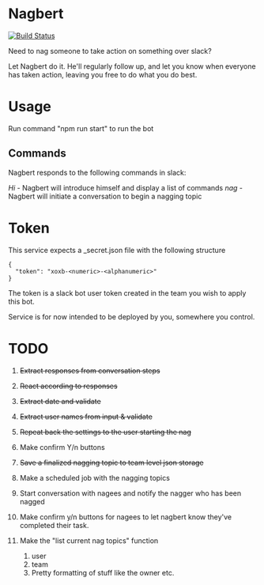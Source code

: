 # Nagbert
[![Build Status](https://travis-ci.org/Bestbrains/nagbert.svg?branch=master)](https://travis-ci.org/Bestbrains/nagbert.svg?branch=master)

Need to nag someone to take action on something over slack?

Let Nagbert do it. He'll regularly follow up, and let you know when everyone has taken action, leaving you free to do what you do best.

# Usage

Run command "npm run start" to run the bot

## Commands

Nagbert responds to the following commands in slack:

*Hi* - Nagbert will introduce himself and display a list of commands
*nag* - Nagbert will initiate a conversation to begin a nagging topic

# Token

This service expects a _secret.json file with the following structure

    {
      "token": "xoxb-<numeric>-<alphanumeric>"
    }

The token is a slack bot user token created in the team you wish to apply this bot.

Service is for now intended to be deployed by you, somewhere you control.

# TODO

1. ~~Extract responses from conversation steps~~
2. ~~React according to responses~~
 1. ~~Extract date and validate~~
 2. ~~Extract user names from input & validate~~
3. ~~Repeat back the settings to the user starting the nag~~
4. Make confirm Y/n buttons
5. ~~Save a finalized nagging topic to team level json storage~~

6. Make a scheduled job with the nagging topics
7. Start conversation with nagees and notify the nagger who has been nagged
8. Make confirm y/n buttons for nagees to let nagbert know they've completed their task.

9. Make the "list current nag topics" function
    1. user
    2. team
    3. Pretty formatting of stuff like the owner etc.
